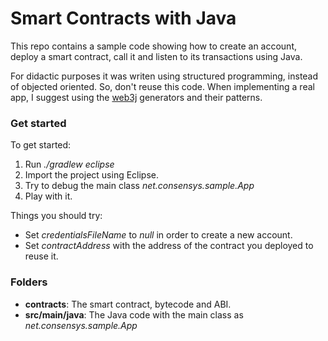 # Smart Contracts with Java
This repo contains a sample code showing how to create an account, deploy a smart contract, call it and listen to its transactions using Java.

For didactic purposes it was writen using structured programming, instead of objected oriented. So, don't reuse this code. When implementing a real app, I suggest using the [web3j](https://github.com/web3j/web3j) generators and their patterns. 

### Get started

To get started:
1. Run _./gradlew eclipse_
2. Import the project using Eclipse.
3. Try to debug the main class _net.consensys.sample.App_ 
4. Play with it.

Things you should try:
- Set _credentialsFileName_ to _null_ in order to create a new account.
- Set _contractAddress_ with the address of the contract you deployed to reuse it.

### Folders
- **contracts**: The smart contract, bytecode and ABI.
- **src/main/java**: The Java code with the main class as _net.consensys.sample.App_
